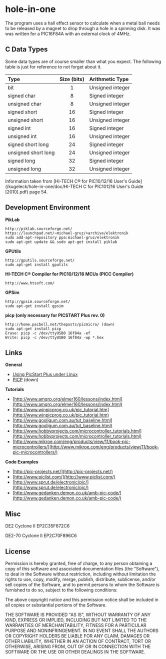 hole-in-one
===========

The program uses a hall effect sensor to calculate when a metal ball needs to be released by a magnet to drop through a hole in a spinning disk.
It was was written for a PIC16F84A with an external clock of 4MHz.

C Data Types
------------

Some data types are of course smaller than what you expect. The following table is just for reference to not forget about it.

Type                | Size (bits) | Arithmetic Type
:-------------------|:-----------:|:----------------
bit                 |      1      | Unsigned integer
signed char         |      8      | Signed integer
unsigned char       |      8      | Unsigned integer
signed short        |     16      | Signed integer
unsigned short      |     16      | Unsigned integer
signed int          |     16      | Signed integer
unsigned int        |     16      | Unsigned integer
signed short long   |     24      | Signed integer
unsigned short long |     24      | Unsigned integer
signed long         |     32      | Signed integer
unsigned long       |     32      | Unsigned integer

Information taken from [HI-TECH C® for PIC10/12/16 User's Guide](/kugeleck/hole-in-one/doc/HI-TECH C for PIC101216 User's Guide [2010].pdf) page 54.

Development Environment
-----------------------

**PikLab**

	http://piklab.sourceforge.net/
	https://launchpad.net/~michael-gruz/+archive/elektronik
	sudo add-apt-repository ppa:michael-gruz/elektronik
	sudo apt-get update && sudo apt-get install piklab

**GPUtils**

	http://gputils.sourceforge.net/
	sudo apt-get install gputils

**HI-TECH C® Compiler for PIC10/12/16 MCUs (PICC Compiler)**

	http://www.htsoft.com/

**GPSim**

	http://gpsim.sourceforge.net/
	sudo apt-get install gpsim

**picp (only necessary for PICSTART Plus rev. 0)**

	http://home.pacbell.net/theposts/picmicro/ (down)
	sudo apt-get install picp
	Erase: picp -c /dev/ttyUSB0 16f84a -ef
	Write: picp -c /dev/ttyUSB0 16f84a -wp *.hex

Links
-----

**General**

- [Using PicStart Plus under Linux](http://www.warpedlogic.co.uk/node/9/)
- [PICP](http://home.pacbell.net/theposts/picmicro/PICPmanual.html) (down)

**Tutorials**

- [http://www.amqrp.org/elmer160/lessons/index.html](http://www.amqrp.org/elmer160/lessons/index.html)
- [http://www.winpicprog.co.uk/pic_tutorial.htm](http://www.winpicprog.co.uk/pic_tutorial.htm)
- [http://www.gooligum.com.au/tut_baseline.html](http://www.gooligum.com.au/tut_baseline.html)
- [http://www.hobbyprojects.com/microcontroller_tutorials.html](http://www.hobbyprojects.com/microcontroller_tutorials.html)
- [http://www.mikroe.com/eng/products/view/11/book-pic-microcontrollers/](http://www.mikroe.com/eng/products/view/11/book-pic-microcontrollers/)

**Code Examples**

- [http://pic-projects.net/](http://pic-projects.net/)
- [http://www.piclist.com/](http://www.piclist.com/)
- [http://www.sprut.de/electronic/pic/](http://www.sprut.de/electronic/pic/)
- [http://www.gedanken.demon.co.uk/amb-pic-code/](http://www.gedanken.demon.co.uk/amb-pic-code/)

Misc
----

DE2 Cyclone II EP2C35F672C6

DE2-70 Cyclone II EP2C70F896C6

License
-------

Permission is hereby granted, free of charge, to any person obtaining a copy
of this software and associated documentation files (the "Software"), to deal
in the Software without restriction, including without limitation the rights
to use, copy, modify, merge, publish, distribute, sublicense, and/or sell
copies of the Software, and to permit persons to whom the Software is
furnished to do so, subject to the following conditions:

The above copyright notice and this permission notice shall be included in
all copies or substantial portions of the Software.

THE SOFTWARE IS PROVIDED "AS IS", WITHOUT WARRANTY OF ANY KIND, EXPRESS OR
IMPLIED, INCLUDING BUT NOT LIMITED TO THE WARRANTIES OF MERCHANTABILITY,
FITNESS FOR A PARTICULAR PURPOSE AND NONINFRINGEMENT. IN NO EVENT SHALL THE
AUTHORS OR COPYRIGHT HOLDERS BE LIABLE FOR ANY CLAIM, DAMAGES OR OTHER
LIABILITY, WHETHER IN AN ACTION OF CONTRACT, TORT OR OTHERWISE, ARISING FROM,
OUT OF OR IN CONNECTION WITH THE SOFTWARE OR THE USE OR OTHER DEALINGS IN THE
SOFTWARE.